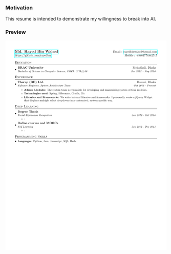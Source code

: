 ### Motivation

This resume is intended to demonstrate my willingness to break into AI.

### Preview
![Resume Screenshot](/resume_rayed_bin_wahed.png)
